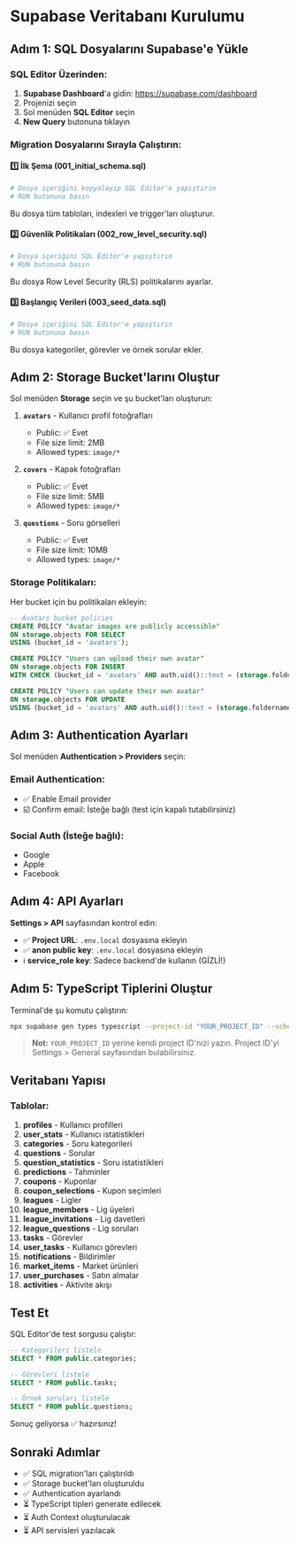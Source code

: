 # Supabase Veritabanı Kurulumu

## Adım 1: SQL Dosyalarını Supabase'e Yükle

### SQL Editor Üzerinden:

1. **Supabase Dashboard**'a gidin: https://supabase.com/dashboard
2. Projenizi seçin
3. Sol menüden **SQL Editor** seçin
4. **New Query** butonuna tıklayın

### Migration Dosyalarını Sırayla Çalıştırın:

#### 1️⃣ İlk Şema (001_initial_schema.sql)
```bash
# Dosya içeriğini kopyalayıp SQL Editor'e yapıştırın
# RUN butonuna basın
```
Bu dosya tüm tabloları, indexleri ve trigger'ları oluşturur.

#### 2️⃣ Güvenlik Politikaları (002_row_level_security.sql)
```bash
# Dosya içeriğini SQL Editor'e yapıştırın
# RUN butonuna basın
```
Bu dosya Row Level Security (RLS) politikalarını ayarlar.

#### 3️⃣ Başlangıç Verileri (003_seed_data.sql)
```bash
# Dosya içeriğini SQL Editor'e yapıştırın
# RUN butonuna basın
```
Bu dosya kategoriler, görevler ve örnek sorular ekler.

## Adım 2: Storage Bucket'larını Oluştur

Sol menüden **Storage** seçin ve şu bucket'ları oluşturun:

1. **`avatars`** - Kullanıcı profil fotoğrafları
   - Public: ✅ Evet
   - File size limit: 2MB
   - Allowed types: `image/*`

2. **`covers`** - Kapak fotoğrafları
   - Public: ✅ Evet
   - File size limit: 5MB
   - Allowed types: `image/*`

3. **`questions`** - Soru görselleri
   - Public: ✅ Evet
   - File size limit: 10MB
   - Allowed types: `image/*`

### Storage Politikaları:

Her bucket için bu politikaları ekleyin:

```sql
-- Avatars bucket policies
CREATE POLICY "Avatar images are publicly accessible"
ON storage.objects FOR SELECT
USING (bucket_id = 'avatars');

CREATE POLICY "Users can upload their own avatar"
ON storage.objects FOR INSERT
WITH CHECK (bucket_id = 'avatars' AND auth.uid()::text = (storage.foldername(name))[1]);

CREATE POLICY "Users can update their own avatar"
ON storage.objects FOR UPDATE
USING (bucket_id = 'avatars' AND auth.uid()::text = (storage.foldername(name))[1]);
```

## Adım 3: Authentication Ayarları

Sol menüden **Authentication > Providers** seçin:

### Email Authentication:
- ✅ Enable Email provider
- ☑️ Confirm email: İsteğe bağlı (test için kapalı tutabilirsiniz)

### Social Auth (İsteğe bağlı):
- Google
- Apple
- Facebook

## Adım 4: API Ayarları

**Settings > API** sayfasından kontrol edin:

- ✅ **Project URL**: `.env.local` dosyasına ekleyin
- ✅ **anon public key**: `.env.local` dosyasına ekleyin
- ℹ️ **service_role key**: Sadece backend'de kullanın (GİZLİ!)

## Adım 5: TypeScript Tiplerini Oluştur

Terminal'de şu komutu çalıştırın:

```bash
npx supabase gen types typescript --project-id "YOUR_PROJECT_ID" --schema public > lib/database.types.ts
```

> **Not:** `YOUR_PROJECT_ID` yerine kendi project ID'nizi yazın.
> Project ID'yi Settings > General sayfasından bulabilirsiniz.

## Veritabanı Yapısı

### Tablolar:

1. **profiles** - Kullanıcı profilleri
2. **user_stats** - Kullanıcı istatistikleri
3. **categories** - Soru kategorileri
4. **questions** - Sorular
5. **question_statistics** - Soru istatistikleri
6. **predictions** - Tahminler
7. **coupons** - Kuponlar
8. **coupon_selections** - Kupon seçimleri
9. **leagues** - Ligler
10. **league_members** - Lig üyeleri
11. **league_invitations** - Lig davetleri
12. **league_questions** - Lig soruları
13. **tasks** - Görevler
14. **user_tasks** - Kullanıcı görevleri
15. **notifications** - Bildirimler
16. **market_items** - Market ürünleri
17. **user_purchases** - Satın almalar
18. **activities** - Aktivite akışı

## Test Et

SQL Editor'de test sorgusu çalıştır:

```sql
-- Kategorileri listele
SELECT * FROM public.categories;

-- Görevleri listele
SELECT * FROM public.tasks;

-- Örnek soruları listele
SELECT * FROM public.questions;
```

Sonuç geliyorsa ✅ hazırsınız!

## Sonraki Adımlar

- ✅ SQL migration'ları çalıştırıldı
- ✅ Storage bucket'ları oluşturuldu
- ✅ Authentication ayarlandı
- ⏳ TypeScript tipleri generate edilecek
- ⏳ Auth Context oluşturulacak
- ⏳ API servisleri yazılacak





